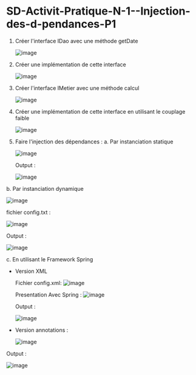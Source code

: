 # SD-Activit-Pratique-N-1--Injection-des-d-pendances-P1
1. Créer l'interface IDao avec une méthode getDate

   
   ![image](https://github.com/SanaeHelen/SD-Activit-Pratique-N-1--Injection-des-d-pendances-P1/assets/136022070/83f90c08-c366-4908-8051-49a375dcc54b)

3. Créer une implémentation de cette interface
   

   ![image](https://github.com/SanaeHelen/SD-Activit-Pratique-N-1--Injection-des-d-pendances-P1/assets/136022070/f3cc7957-1e68-475a-80d9-347e4a122cff)




5. Créer l'interface IMetier avec une méthode calcul


   ![image](https://github.com/SanaeHelen/SD-Activit-Pratique-N-1--Injection-des-d-pendances-P1/assets/136022070/ef8fd271-acfe-4adc-b76e-de3a2afc2cb4)

7. Créer une implémentation de cette interface en utilisant le couplage faible
   

   ![image](https://github.com/SanaeHelen/SD-Activit-Pratique-N-1--Injection-des-d-pendances-P1/assets/136022070/3fcf1d8f-2108-4ddf-b565-cd2e8dfa6afd)


9. Faire l'injection des dépendances :
  a. Par instanciation statique


    ![image](https://github.com/SanaeHelen/SD-Activit-Pratique-N-1--Injection-des-d-pendances-P1/assets/136022070/4d6ad9a1-6ca5-4932-a30c-598566275116)



   Output : 


   ![image](https://github.com/SanaeHelen/SD-Activit-Pratique-N-1--Injection-des-d-pendances-P1/assets/136022070/4d10be4f-e4ad-490e-a3f7-6fa126900f69)



  b. Par instanciation dynamique


   ![image](https://github.com/SanaeHelen/SD-Activit-Pratique-N-1--Injection-des-d-pendances-P1/assets/136022070/61b0f2a3-d6cd-48f1-8360-077591ba27ff)


   fichier config.txt : 

![image](https://github.com/SanaeHelen/SD-Activit-Pratique-N-1--Injection-des-d-pendances-P1/assets/136022070/b4f3dd95-65fc-4d6c-adec-e0cbb3ce5521)


  Output : 


  ![image](https://github.com/SanaeHelen/SD-Activit-Pratique-N-1--Injection-des-d-pendances-P1/assets/136022070/d8899e47-b880-4a4d-8415-d961fda62b76)


   c. En utilisant le Framework Spring
      
- Version XML
       
   Fichier config.xml:
              ![image](https://github.com/SanaeHelen/SD-Activit-Pratique-N-1--Injection-des-d-pendances-P1/assets/136022070/e199bd39-ef83-46d7-aab8-a06b058f0245)
              
   Presentation Avec Spring : 
             ![image](https://github.com/SanaeHelen/SD-Activit-Pratique-N-1--Injection-des-d-pendances-P1/assets/136022070/5ce09a02-344d-48ac-8b23-87a19043d3d8)
             
  Output :
  
  ![image](https://github.com/SanaeHelen/SD-Activit-Pratique-N-1--Injection-des-d-pendances-P1/assets/136022070/0d0fd215-2c10-4056-9f49-2430d2a4cc83)

- Version annotations :
     
   ![image](https://github.com/SanaeHelen/SD-Activit-Pratique-N-1--Injection-des-d-pendances-P1/assets/136022070/95440154-0b07-4400-bceb-d6991d9a6fe3)


Output : 

![image](https://github.com/SanaeHelen/SD-Activit-Pratique-N-1--Injection-des-d-pendances-P1/assets/136022070/a78609e9-8bea-4c44-add9-4f35dc815a7d)

       
